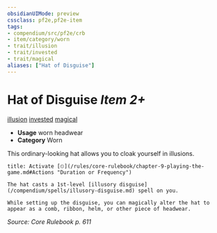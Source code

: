 ```yaml
---
obsidianUIMode: preview
cssclass: pf2e,pf2e-item
tags:
- compendium/src/pf2e/crb
- item/category/worn
- trait/illusion
- trait/invested
- trait/magical
aliases: ["Hat of Disguise"]
---
```

# Hat of Disguise *Item 2+*  
[illusion](/rules/traits/illusion.md)  [invested](/rules/traits/invested.md)  [magical](/rules/traits/magical.md)  

- **Usage** worn headwear
- **Category** Worn

This ordinary-looking hat allows you to cloak yourself in illusions.

```ad-embed-ability
title: Activate [⏲](/rules/core-rulebook/chapter-9-playing-the-game.md#Actions "Duration or Frequency")

The hat casts a 1st-level [illusory disguise](/compendium/spells/illusory-disguise.md) spell on you.

While setting up the disguise, you can magically alter the hat to appear as a comb, ribbon, helm, or other piece of headwear.
```

*Source: Core Rulebook p. 611*